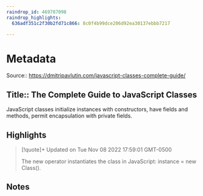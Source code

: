 ```yaml
---
raindrop_id: 469787098
raindrop_highlights:
  636adf351c2f30b2fd71c866: 8c0f4b99dce206d92ea30137ebbb7217

---
```


# Metadata
Source:: https://dmitripavlutin.com/javascript-classes-complete-guide/

Title:: The Complete Guide to JavaScript Classes
---

JavaScript classes initialize instances with constructors, have fields and methods, permit encapsulation with private fields.

## Highlights

> [!quote]+ Updated on Tue Nov 08 2022 17:59:01 GMT-0500
>
> The new operator instantiates the class in JavaScript: instance = new Class().
## Notes
